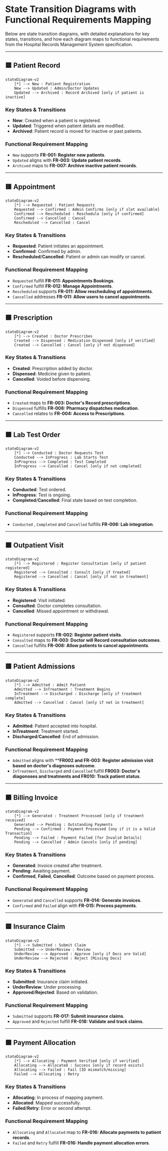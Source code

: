 # State Transition Diagrams with Functional Requirements Mapping

Below are state transition diagrams, with detailed explanations for key states, transitions, and how each diagram maps to functional requirements from the Hospital Records Management System specification.

---

## 🟦 Patient Record

```mermaid
stateDiagram-v2
    [*] --> New : Patient Registration
    New --> Updated : Admin/Doctor Updates
    Updated --> Archived : Record Archived [only if patient is inactive]
```

### Key States & Transitions
- **New**: Created when a patient is registered.
- **Updated**: Triggered when patient details are modified.
- **Archived**: Patient record is moved for inactive or past patients.

### Functional Requirement Mapping
- `New` supports **FR-001: Register new patients**.
- `Updated` aligns with **FR-003: Update patient records**.
- `Archived` maps to **FR-007: Archive inactive patient records**.

---

## 🟨 Appointment

```mermaid
stateDiagram-v2
    [*] --> Requested : Patient Requests
    Requested --> Confirmed : Admin Confirms [only if slot available]
    Confirmed --> Rescheduled : Reschedule [only if confirmed]
    Confirmed --> Cancelled : Cancel
    Rescheduled --> Cancelled : Cancel
```

### Key States & Transitions
- **Requested**: Patient initiates an appointment.
- **Confirmed**: Confirmed by admin.
- **Rescheduled**/**Cancelled**: Patient or admin can modify or cancel.

### Functional Requirement Mapping
- `Requested` fulfill **FR-011: Appointments Bookings**.
- `Confirmed` fulfill **FR-012: Manage Appointments**.
- `Rescheduled` supports **FR-011: Allow rescheduling of appointments**.
- `Cancelled` addresses **FR-011: Allow users to cancel appointments**.

---

## 🟩 Prescription

```mermaid
stateDiagram-v2
    [*] --> Created : Doctor Prescribes
    Created --> Dispensed : Medication Dispensed [only if verified]
    Created --> Cancelled : Cancel [only if not dispensed]
```

### Key States & Transitions
- **Created**: Prescription added by doctor.
- **Dispensed**: Medicine given to patient.
- **Cancelled**: Voided before dispensing.

### Functional Requirement Mapping
- `Created` maps to **FR-003: Doctor's Record prescriptions**.
- `Dispensed` fulfills **FR-008: Pharmacy dispatches medication**.
- `Cancelled` relates to **FR-004: Access to Prescriptions**.

---

## 🟫 Lab Test Order

```mermaid
stateDiagram-v2
    [*] --> Conducted : Doctor Requests Test
    Conducted --> InProgress : Lab Starts Test
    InProgress --> Completed : Test Completed
    InProgress --> Cancelled : Cancel [only if not completed]
```

### Key States & Transitions
- **Conducted**: Test ordered.
- **InProgress**: Test is ongoing.
- **Completed**/**Cancelled**: Final state based on test completion.

### Functional Requirement Mapping
- `Conducted` , `Completed` and `Cancelled`  fulfills **FR-006: Lab integration**.

---

## 🟪 Outpatient Visit

```mermaid
stateDiagram-v2
    [*] --> Registered : Register Consultation [only if patient registered]
    Registered --> Consulted : Consult [only if treated]
    Registered --> Cancelled : Cancel [only if not in treatment]
```

### Key States & Transitions
- **Registered**: Visit initiated.
- **Consulted**: Doctor completes consultation.
- **Cancelled**: Missed appointment or withdrawal.

### Functional Requirement Mapping
- `Registered` supports **FR-002: Register patient visits**.
- `Consulted` maps to **FR-003: Doctor will Record consultation outcomes**.
- `Cancelled` fulfills **FR-008: Allow patients to cancel appointments**.

---

## 🟥 Patient Admissions

```mermaid
stateDiagram-v2
    [*] --> Admitted : Admit Patient
    Admitted --> InTreatment : Treatment Begins
    InTreatment --> Discharged : Discharge [only if treatment complete]
    Admitted --> Cancelled : Cancel [only if not in treatment]
```

### Key States & Transitions
- **Admitted**: Patient accepted into hospital.
- **InTreatment**: Treatment started.
- **Discharged**/**Cancelled**: End of admission.

### Functional Requirement Mapping
- `Admitted` aligns with ****FR002 and FR-003: Register admission visit based on doctor's diagnoses outcome**.
- `InTreatment`, `Discharged` and `Cancelled` fulfill **FR003: Doctor's diagonoses and treatments and FR010: Track patient status**.

---

## 🟧 Billing Invoice

```mermaid
stateDiagram-v2
    [*] --> Generated : Treatment Processed [only if treatment received]
    Generated --> Pending : Outstanding Payments
    Pending --> Confirmed : Payment Processed [ony if it is a Valid Transaction]
    Pending --> Failed : Payment Failed [for Invalid Details]
    Pending --> Cancelled : Admin Cancels [only if pending]
```

### Key States & Transitions
- **Generated**: Invoice created after treatment.
- **Pending**: Awaiting payment.
- **Confirmed**, **Failed**, **Cancelled**: Outcome based on payment process.

### Functional Requirement Mapping
- `Generated` and `Cancelled` supports **FR-014: Generate invoices**.
- `Confirmed` and `Failed` align with **FR-015: Process payments**.

---

## 🟦 Insurance Claim

```mermaid
stateDiagram-v2
    [*] --> Submitted : Submit Claim
    Submitted --> UnderReview : Review
    UnderReview --> Approved : Approve [only if Docs are Valid]
    UnderReview --> Rejected : Reject [Missing Docs]
```

### Key States & Transitions
- **Submitted**: Insurance claim initiated.
- **UnderReview**: Under processing.
- **Approved**/**Rejected**: Based on validation.

### Functional Requirement Mapping
- `Submitted` supports **FR-017: Submit insurance claims**.
- `Approved` and `Rejected` fulfill **FR-018: Validate and track claims**.

---

## 🟩 Payment Allocation

```mermaid
stateDiagram-v2
    [*] --> Allocating : Payment Verified [only if verified]
    Allocating --> Allocated : Success [only if record exists]
    Allocating --> Failed : Fail [ID mismatch/missing]
    Failed --> Allocating : Retry
```

### Key States & Transitions
- **Allocating**: In process of mapping payment.
- **Allocated**: Mapped successfully.
- **Failed**/**Retry**: Error or second attempt.

### Functional Requirement Mapping
- `Allocating` and `Allocated` map to **FR-016: Allocate payments to patient records**.
- `Failed` and `Retry` fulfill **FR-016: Handle payment allocation errors**.
